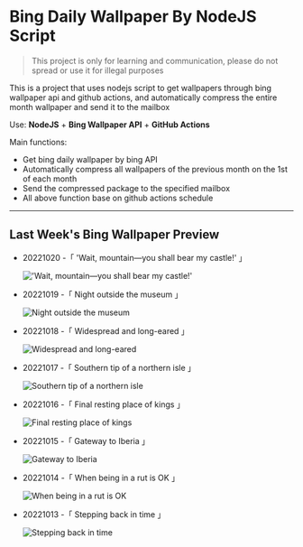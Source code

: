 # Bing Daily Wallpaper By NodeJS Script

> This project is only for learning and communication, please do not spread or use it for illegal purposes

This is a project that uses nodejs script to get wallpapers through bing wallpaper api and github actions, and automatically compress the entire month wallpaper and send it to the mailbox

Use: **NodeJS** + **Bing Wallpaper API** + **GitHub Actions**

Main functions:

- Get bing daily wallpaper by bing API
- Automatically compress all wallpapers of the previous month on the 1st of each month
- Send the compressed package to the specified mailbox
- All above function base on github actions schedule

---

## Last Week's Bing Wallpaper Preview

- 20221020 -「 'Wait, mountain—you shall bear my castle!' 」 
  !['Wait, mountain—you shall bear my castle!'](https://bing.com/th?id=OHR.WartburgCastle_EN-US8283353282_UHD.jpg&rf=LaDigue_UHD.jpg&pid=hp&w=3840&h=2160&rs=1&c=4)
- 20221019 -「 Night outside the museum 」 
  ![Night outside the museum](https://bing.com/th?id=OHR.GB25Anni_EN-US8198972228_UHD.jpg&rf=LaDigue_UHD.jpg&pid=hp&w=3840&h=2160&rs=1&c=4)
- 20221018 -「 Widespread and long-eared 」 
  ![Widespread and long-eared](https://bing.com/th?id=OHR.SwedenOwl_EN-US8107135630_UHD.jpg&rf=LaDigue_UHD.jpg&pid=hp&w=3840&h=2160&rs=1&c=4)
- 20221017 -「 Southern tip of a northern isle 」 
  ![Southern tip of a northern isle](https://bing.com/th?id=OHR.PrinceChristianSound_EN-US8033823843_UHD.jpg&rf=LaDigue_UHD.jpg&pid=hp&w=3840&h=2160&rs=1&c=4)
- 20221016 -「 Final resting place of kings 」 
  ![Final resting place of kings](https://bing.com/th?id=OHR.NaqsheRustam_EN-US7919143366_UHD.jpg&rf=LaDigue_UHD.jpg&pid=hp&w=3840&h=2160&rs=1&c=4)
- 20221015 -「 Gateway to Iberia 」 
  ![Gateway to Iberia](https://bing.com/th?id=OHR.RioArazas_EN-US7767502808_UHD.jpg&rf=LaDigue_UHD.jpg&pid=hp&w=3840&h=2160&rs=1&c=4)
- 20221014 -「 When being in a rut is OK 」 
  ![When being in a rut is OK](https://bing.com/th?id=OHR.AlaskaMoose_EN-US7632880778_UHD.jpg&rf=LaDigue_UHD.jpg&pid=hp&w=3840&h=2160&rs=1&c=4)
- 20221013 -「 Stepping back in time 」 
  ![Stepping back in time](https://bing.com/th?id=OHR.AmmoniteGraveyard_EN-US7510840532_UHD.jpg&rf=LaDigue_UHD.jpg&pid=hp&w=3840&h=2160&rs=1&c=4)